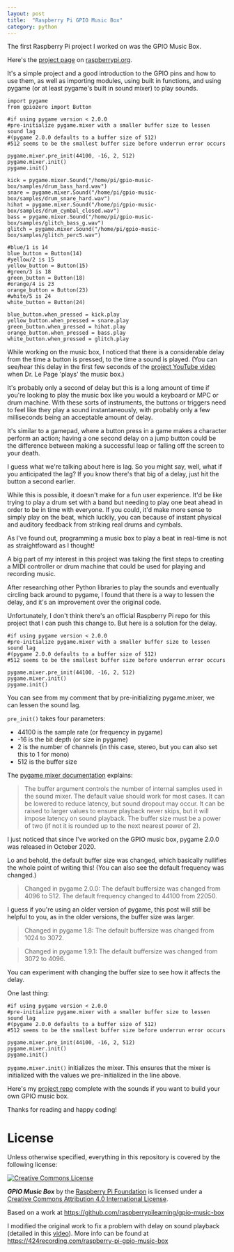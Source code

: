 ```yaml
---
layout: post
title:  "Raspberry Pi GPIO Music Box"
category: python
---
```


The first Raspberry Pi project I worked on was the GPIO Music Box.

Here's the [project page](https://projects.raspberrypi.org/en/projects/gpio-music-box) on [raspberrypi.org](https://www.raspberrypi.org).

It's a simple project and a good introduction to the GPIO pins and how to use them, as well as importing modules, using built in functions, and using pygame (or at least pygame's built in sound mixer) to play sounds.

```
import pygame
from gpiozero import Button

#if using pygame version < 2.0.0
#pre-initialize pygame.mixer with a smaller buffer size to lessen sound lag
#(pygame 2.0.0 defaults to a buffer size of 512)
#512 seems to be the smallest buffer size before underrun error occurs

pygame.mixer.pre_init(44100, -16, 2, 512)
pygame.mixer.init()
pygame.init()

kick = pygame.mixer.Sound("/home/pi/gpio-music-box/samples/drum_bass_hard.wav")
snare = pygame.mixer.Sound("/home/pi/gpio-music-box/samples/drum_snare_hard.wav")
hihat = pygame.mixer.Sound("/home/pi/gpio-music-box/samples/drum_cymbal_closed.wav")
bass = pygame.mixer.Sound("/home/pi/gpio-music-box/samples/glitch_bass_g.wav")
glitch = pygame.mixer.Sound("/home/pi/gpio-music-box/samples/glitch_perc5.wav")

#blue/1 is 14
blue_button = Button(14)
#yellow/2 is 15
yellow_button = Button(15)
#green/3 is 18
green_button = Button(18)
#orange/4 is 23
orange_button = Button(23)
#white/5 is 24
white_button = Button(24)

blue_button.when_pressed = kick.play
yellow_button.when_pressed = snare.play
green_button.when_pressed = hihat.play
orange_button.when_pressed = bass.play
white_button.when_pressed = glitch.play
```

While working on the music box, I noticed that there is a considerable delay from the time a button is pressed, to the time a sound is played. (You can see/hear this delay in the first few seconds of the [project YouTube video](https://youtu.be/2izvSzQWYak) when Dr. Le Page 'plays' the music box.) 

It's probably only a second of delay but this is a long amount of time if you're looking to play the music box like you would a keyboard or MPC or drum machine. With these sorts of instruments, the buttons or triggers need to feel like they play a sound instantaneously, with probably only a few milliseconds being an acceptable amount of delay. 

It's similar to a gamepad, where a button press in a game makes a character perform an action; having a one second delay on a jump button could be the difference between making a successful leap or falling off the screen to your death.

I guess what we're talking about here is lag. So you might say, well, what if you anticipated the lag? If you know there's that big of a delay, just hit the button a second earlier. 

While this is possible, it doesn't make for a fun user experience. It'd be like trying to play a drum set with a band but needing to play one beat ahead in order to be in time with everyone. If you could, it'd make more sense to simply play on the beat, which luckliy, you can because of instant physical and auditory feedback from striking real drums and cymbals.

As I've found out, programming a music box to play a beat in real-time is not as straightfoward as I thought!

A big part of my interest in this project was taking the first steps to creating a MIDI controller or drum machine that could be used for playing and recording music.

After researching other Python libraries to play the sounds and eventually circling back around to pygame, I found that there is a way to lessen the delay, and it's an improvement over the original code. 

Unfortunately, I don't think there's an official Raspberry Pi repo for this project that I can push this change to. But here is a solution for the delay.

```
#if using pygame version < 2.0.0
#pre-initialize pygame.mixer with a smaller buffer size to lessen sound lag
#(pygame 2.0.0 defaults to a buffer size of 512)
#512 seems to be the smallest buffer size before underrun error occurs

pygame.mixer.pre_init(44100, -16, 2, 512)
pygame.mixer.init()
pygame.init()
```

You can see from my comment that by pre-initializing pygame.mixer, we can lessen the sound lag.

```pre_init()``` takes four parameters: 
- 44100 is the sample rate (or frequency in pygame)
- -16 is the bit depth (or size in pygame)
- 2 is the number of channels (in this case, stereo, but you can also set this to 1 for mono) 
- 512 is the buffer size

The [pygame mixer documentation](https://www.pygame.org/docs/ref/mixer.html) explains: 

> The buffer argument controls the number of internal samples used in the sound mixer. The default value should work for most cases. It can be lowered to reduce latency, but sound dropout may occur. It can be raised to larger values to ensure playback never skips, but it will impose latency on sound playback. The buffer size must be a power of two (if not it is rounded up to the next nearest power of 2).

I just noticed that since I've worked on the GPIO music box, pygame 2.0.0 was released in October 2020. 

Lo and behold, the default buffer size was changed, which basically nullifies the whole point of writing this! (You can also see the default frequency was changed.)

> Changed in pygame 2.0.0: The default buffersize was changed from 4096 to 512. The default frequency changed to 44100 from 22050.

I guess if you're using an older version of pygame, this post will still be helpful to you, as in the older versions, the buffer size was larger.

> Changed in pygame 1.8: The default buffersize was changed from 1024 to 3072.

> Changed in pygame 1.9.1: The default buffersize was changed from 3072 to 4096.

You can experiment with changing the buffer size to see how it affects the delay.

One last thing:

```
#if using pygame version < 2.0.0
#pre-initialize pygame.mixer with a smaller buffer size to lessen sound lag
#(pygame 2.0.0 defaults to a buffer size of 512)
#512 seems to be the smallest buffer size before underrun error occurs

pygame.mixer.pre_init(44100, -16, 2, 512)
pygame.mixer.init()
pygame.init()
```

```pygame.mixer.init()``` initializes the mixer. This ensures that the mixer is initialized with the values we pre-initialized in the line above.

Here's my [project repo](https://github.com/MikeParish/gpio_music_box) complete with the sounds if you want to build your own GPIO music box.

Thanks for reading and happy coding!

# License

Unless otherwise specified, everything in this repository is covered by the following license:

[![Creative Commons License](http://i.creativecommons.org/l/by-sa/4.0/88x31.png)](http://creativecommons.org/licenses/by-sa/4.0/)

***GPIO Music Box*** by the [Raspberry Pi Foundation](http://www.raspberrypi.org) is licensed under a [Creative Commons Attribution 4.0 International License](http://creativecommons.org/licenses/by-sa/4.0/).

Based on a work at <https://github.com/raspberrypilearning/gpio-music-box>

I modified the original work to fix a problem with delay on sound playback (detailed in this [video](https://youtu.be/3FX-TNEDovw)). More info can be found at <https://424recording.com/raspberry-pi-gpio-music-box>
